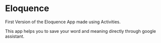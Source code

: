 # Eloquence
First Version of the Eloquence App made using Activities.

This app helps you to save your word and meaning directly through google assistant.
